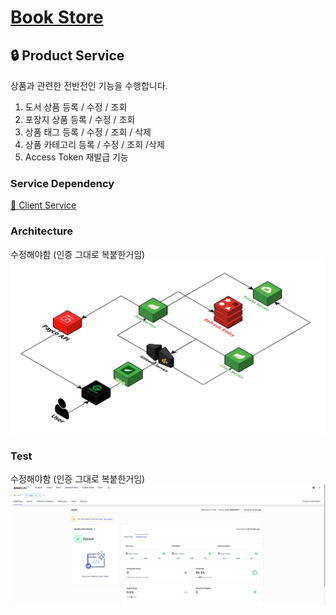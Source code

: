 # [Book Store](https://book-store.shop)

## 🔒 Product Service

 상품과 관련한 전반전인 기능을 수행합니다.  
1. 도서 상품 등록 / 수정 / 조회
2. 포장지 상품 등록 / 수정 / 조회
3. 상품 태그 등록 / 수정 / 조회 / 삭제
4. 상품 카테고리 등록 / 수정 / 조회 /삭제
5. Access Token 재발급 기능

### Service Dependency

[👥 Client Service](https://github.com/nhnacademy-be6-code-quest/service-client)

### Architecture

수정해야함 (인증 그대로 복붙한거임)
![Auth Architecture](https://github.com/nhnacademy-be6-code-quest/.github/blob/main/img/auth/AuthArchitecture.png)

### Test

수정해야함 (인증 그대로 복붙한거임)
![Auth Test](https://github.com/nhnacademy-be6-code-quest/.github/blob/main/img/auth/AuthTest.png)

